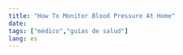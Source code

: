 ```yaml
---
title: "How To Monitor Blood Pressure At Home"
date: 
tags: ["médico","guías de salud"]
lang: es
---
```



